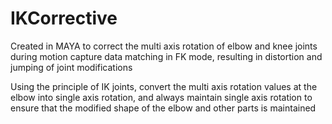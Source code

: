 # IKCorrective

Created in MAYA to correct the multi axis rotation of elbow and knee joints during motion capture data matching in FK mode, resulting in distortion and jumping of joint modifications

Using the principle of IK joints, convert the multi axis rotation values at the elbow into single axis rotation, and always maintain single axis rotation to ensure that the modified shape of the elbow and other parts is maintained
